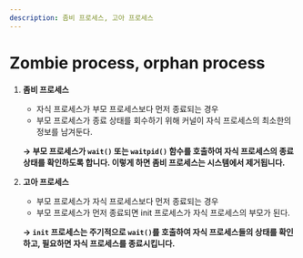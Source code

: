 ```yaml
---
description: 좀비 프로세스, 고아 프로세스
---
```


# Zombie process, orphan process

1.  **좀비 프로세스**

    * 자식 프로세스가 부모 프로세스보다 먼저 종료되는 경우
    * 부모 프로세스가 종료 상태를 회수하기 위해 커널이 자식 프로세스의 최소한의 정보를 남겨둔다.

    **→ 부모 프로세스가 `wait()` 또는 `waitpid()` 함수를 호출하여 자식 프로세스의 종료 상태를 확인하도록 합니다. 이렇게 하면 좀비 프로세스는 시스템에서 제거됩니다.**
2.  **고아 프로세스**

    * 부모 프로세스가 자식 프로세스보다 먼저 종료되는 경우
    * 부모 프로세스가 먼저 종료되면 init 프로세스가 자식 프로세스의 부모가 된다.

    **→ `init` 프로세스는 주기적으로 `wait()`를 호출하여 자식 프로세스들의 상태를 확인하고, 필요하면 자식 프로세스를 종료시킵니다.**
